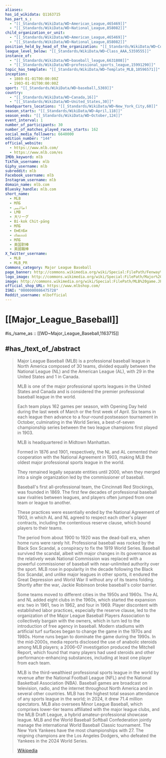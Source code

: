 ```yaml
---
aliases:
has_id_wikidata: Q1163715
has_part_s_:
  - "[[_Standards/WikiData/WD~American_League,465469]]"
  - "[[_Standards/WikiData/WD~National_League,858082]]"
child_organization_or_unit:
  - "[[_Standards/WikiData/WD~American_League,465469]]"
  - "[[_Standards/WikiData/WD~National_League,858082]]"
position_held_by_head_of_the_organization: "[[_Standards/WikiData/WD~Commissioner_of_Baseball,1051088]]"
league_level_below: "[[_Standards/WikiData/WD~Class_AAA,5359555]]"
instance_of:
  - "[[_Standards/WikiData/WD~baseball_league,6631808]]"
  - "[[_Standards/WikiData/WD~professional_sports_league,15991290]]"
topic_has_template: "[[_Standards/WikiData/WD~Template_MLB,10596571]]"
inception:
  - 1869-01-01T00:00:00Z
  - 1903-01-01T00:00:00Z
sport: "[[_Standards/WikiData/WD~baseball,5369]]"
country:
  - "[[_Standards/WikiData/WD~Canada,16]]"
  - "[[_Standards/WikiData/WD~United_States,30]]"
headquarters_locations: "[[_Standards/WikiData/WD~New_York_City,60]]"
season_starts: "[[_Standards/WikiData/WD~April,118]]"
season_ends: "[[_Standards/WikiData/WD~October,124]]"
event_interval: 1
number_of_participants: 30
number_of_matches_played_races_starts: 162
social_media_followers: 6640000
edition_number: "144"
official_website:
  - https://www.mlb.com/
  - https://www.mlb.com/es
IMDb_keyword: mlb
TikTok_username: mlb
Giphy_username: mlb
subreddit: mlb
Facebook_username: mlb
Instagram_username: mlb
domain_name: mlb.com
Bluesky_handle: mlb.com
short_name:
  - MLB
  - МЛБ
  - امالبی
  - LMB
  - 大リーグ
  - Bí-kok Chit-pāng
  - МЛБ
  - ЕмЕлБи
  - เอ็มแอลบี
  - МЛБ
  - 美国职棒
  - 美國職棒
X_Twitter_username:
  - MLB
  - MLB_PR
Commons_category: Major League Baseball
page_banner: http://commons.wikimedia.org/wiki/Special:FilePath/Fenway%20Park%20field%20banner.jpg
logo_image: http://commons.wikimedia.org/wiki/Special:FilePath/Major%20League%20Baseball%20logo.svg
image: http://commons.wikimedia.org/wiki/Special:FilePath/MLB%20game.JPG
official_shop_URL: https://www.mlbshop.com/
ISNI: "0000000086475728"
Reddit_username: mlbofficial
---
```


# [[Major_League_Baseball]] 

#is_/same_as :: [[WD~Major_League_Baseball,1163715]] 

## #has_/text_of_/abstract 

> Major League Baseball (MLB) is a professional baseball league in North America composed of 30 teams, 
> divided equally between the National League (NL) and the American League (AL), 
> with 29 in the United States and 1 in Canada. 
> 
> MLB is one of the major professional sports leagues in the United States and Canada 
> and is considered the premier professional baseball league in the world. 
> 
> Each team plays 162 games per season, 
> with Opening Day held during the last week of March or the first week of April. 
> Six teams in each league then advance to a four-round postseason tournament in October, 
> culminating in the World Series, a best-of-seven championship series 
> between the two league champions first played in 1903. 
> 
> MLB is headquartered in Midtown Manhattan.
>
> Formed in 1876 and 1901, respectively, the NL and AL cemented their cooperation 
> with the National Agreement in 1903, making MLB the oldest major professional sports league in the world. 
> 
> They remained legally separate entities until 2000, 
> when they merged into a single organization led by the commissioner of baseball. 
> 
> Baseball's first all-professional team, the Cincinnati Red Stockings, was founded in 1869. 
> The first few decades of professional baseball saw rivalries between leagues, 
> and players often jumped from one team or league to another. 
> 
> These practices were essentially ended by the National Agreement of 1903, 
> in which AL and NL agreed to respect each other's player contracts, 
> including the contentious reserve clause, which bound players to their teams.
>
> The period from about 1900 to 1920 was the dead-ball era, when home runs were rarely hit. Professional baseball was rocked by the Black Sox Scandal, a conspiracy to fix the 1919 World Series. Baseball survived the scandal, albeit with major changes in its governance as the relatively weak National Commission was replaced with a powerful commissioner of baseball with near-unlimited authority over the sport. MLB rose in popularity in the decade following the Black Sox Scandal, and unlike major leagues in other sports, it endured the Great Depression and World War II without any of its teams folding. Shortly after the war, Jackie Robinson broke baseball's color barrier.
>
> Some teams moved to different cities in the 1950s and 1960s. The AL and NL added eight clubs in the 1960s, which started the expansion era: two in 1961, two in 1962, and four in 1969. Player discontent with established labor practices, especially the reserve clause, led to the organization of the Major League Baseball Players Association to collectively bargain with the owners, which in turn led to the introduction of free agency in baseball. Modern stadiums with artificial turf surfaces began to change the game in the 1970s and 1980s. Home runs began to dominate the game during the 1990s. In the mid-2000s, media reports disclosed the use of anabolic steroids among MLB players; a 2006–07 investigation produced the Mitchell Report, which found that many players had used steroids and other performance-enhancing substances, including at least one player from each team.
>
> MLB is the third-wealthiest professional sports league in the world by revenue after the National Football League (NFL) and the National Basketball Association (NBA). Baseball games are broadcast on television, radio, and the internet throughout North America and in several other countries. MLB has the highest total season attendance of any sports league in the world; in 2024, it drew 71.4 million spectators. MLB also oversees Minor League Baseball, which comprises lower-tier teams affiliated with the major league clubs, and the MLB Draft League, a hybrid amateur-professional showcase league. MLB and the World Baseball Softball Confederation jointly manage the international World Baseball Classic tournament. The New York Yankees have the most championships with 27. The reigning champions are the Los Angeles Dodgers, who defeated the Yankees in the 2024 World Series.
>
> [Wikipedia](https://en.wikipedia.org/wiki/Major%20League%20Baseball) 

